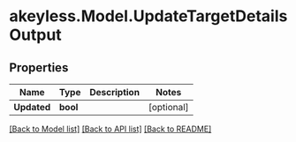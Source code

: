 # akeyless.Model.UpdateTargetDetailsOutput
## Properties

Name | Type | Description | Notes
------------ | ------------- | ------------- | -------------
**Updated** | **bool** |  | [optional] 

[[Back to Model list]](../README.md#documentation-for-models) [[Back to API list]](../README.md#documentation-for-api-endpoints) [[Back to README]](../README.md)


